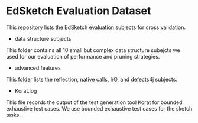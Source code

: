 # EdSketch Evaluation Dataset

This repository lists the EdSketch evaluation subjects for cross validation.

* data structure subjects

This folder contains all 10 small but complex data structure subejcts we used for our evaluation of performance and pruning strategies.

* advanced features

This folder lists the reflection, native calls, I/O, and defects4j subjects.

* Korat.log

This file records the output of the test generation tool Korat for bounded exhaustive test cases. We use bounded exhaustive test cases for the sketch tasks.
